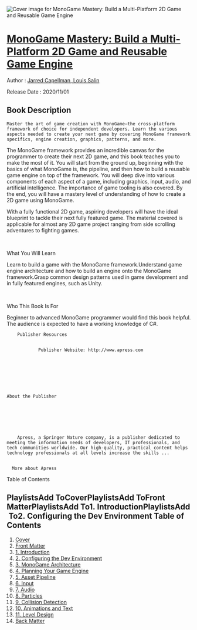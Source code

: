 ![Cover image for MonoGame Mastery: Build a Multi-Platform 2D Game and Reusable Game Engine](https://imgdetail.ebookreading.net/cover/cover/20201212/EB9781484263099.jpg)

[MonoGame Mastery: Build a Multi-Platform 2D Game and Reusable Game Engine](https://ebookreading.net/view/book/MonoGame+Mastery%3A+Build+a+Multi-Platform+2D+Game+and+Reusable+Game+Engine-EB9781484263099_1.html "MonoGame Mastery: Build a Multi-Platform 2D Game and Reusable Game Engine")
====================================================================================================================

Author : [Jarred Capellman](https://ebookreading.net/search/author/Jarred+Capellman),[ 
            Louis Salin](https://ebookreading.net/search/author/+%0D%0A++++++++++++Louis+Salin)

Release Date : 2020/11/01

Book Description
-----------------


    
    Master the art of game creation with MonoGame—the cross-platform framework of choice for independent developers. Learn the various aspects needed to create your next game by covering MonoGame framework specifics, engine creation, graphics, patterns, and more.


The MonoGame framework provides an incredible canvas for the programmer to create their next 2D game, and this book teaches you to make the most of it. You will start from the ground up, beginning with the basics of what MonoGame is, the pipeline, and then how to build a reusable game engine on top of the framework. You will deep dive into various components of each aspect of a game, including graphics, input, audio, and artificial intelligence. The importance of game tooling is also covered. By the end, you will have a mastery level of understanding of how to create a 2D game using MonoGame.

With a fully functional 2D game, aspiring developers will have the ideal blueprint to tackle their next fully featured game. The material covered is applicable for almost any 2D game project ranging from side scrolling adventures to fighting games.

&nbsp;

What You Will Learn

Learn to build a game with the MonoGame framework.Understand game engine architecture and how to build an engine onto the MonoGame framework.Grasp common design patterns used in game development and in fully featured engines, such as Unity.





&nbsp;

Who This Book Is For


Beginner to advanced MonoGame programmer would find this book helpful. The audience is expected to have a working knowledge of C#.
  
  
  



    
        Publisher Resources
        
            
                Publisher Website: http://www.apress.com
            
        
    




  
    About the Publisher
    
      
        
          
        
      
      
        Apress, a Springer Nature company, is a publisher dedicated to meeting the information needs of developers, IT professionals, and tech communities worldwide. Our high-quality, practical content helps technology professionals at all levels increase the skills ...

      
      More about Apress
    
  



  Table of Contents
  

PlaylistsAdd&nbsp;ToCoverPlaylistsAdd&nbsp;ToFront MatterPlaylistsAdd&nbsp;To1.&nbsp;IntroductionPlaylistsAdd&nbsp;To2.&nbsp;Configuring the Dev Environment
Table of Contents
-----------------

1. [Cover](https://ebookreading.net/view/book/MonoGame+Mastery%3A+Build+a+Multi-Platform+2D+Game+and+Reusable+Game+Engine-EB9781484263099_1.html)
1. [Front Matter](https://ebookreading.net/view/book/MonoGame+Mastery%3A+Build+a+Multi-Platform+2D+Game+and+Reusable+Game+Engine-EB9781484263099_2.html)
1. [1.&nbsp;Introduction](https://ebookreading.net/view/book/MonoGame+Mastery%3A+Build+a+Multi-Platform+2D+Game+and+Reusable+Game+Engine-EB9781484263099_3.html)
1. [2.&nbsp;Configuring the Dev Environment](https://ebookreading.net/view/book/MonoGame+Mastery%3A+Build+a+Multi-Platform+2D+Game+and+Reusable+Game+Engine-EB9781484263099_4.html)
1. [3.&nbsp;MonoGame Architecture](https://ebookreading.net/view/book/MonoGame+Mastery%3A+Build+a+Multi-Platform+2D+Game+and+Reusable+Game+Engine-EB9781484263099_5.html)
1. [4.&nbsp;Planning Your Game Engine](https://ebookreading.net/view/book/MonoGame+Mastery%3A+Build+a+Multi-Platform+2D+Game+and+Reusable+Game+Engine-EB9781484263099_6.html)
1. [5.&nbsp;Asset Pipeline](https://ebookreading.net/view/book/MonoGame+Mastery%3A+Build+a+Multi-Platform+2D+Game+and+Reusable+Game+Engine-EB9781484263099_7.html)
1. [6.&nbsp;Input](https://ebookreading.net/view/book/MonoGame+Mastery%3A+Build+a+Multi-Platform+2D+Game+and+Reusable+Game+Engine-EB9781484263099_8.html)
1. [7.&nbsp;Audio](https://ebookreading.net/view/book/MonoGame+Mastery%3A+Build+a+Multi-Platform+2D+Game+and+Reusable+Game+Engine-EB9781484263099_9.html)
1. [8.&nbsp;Particles](https://ebookreading.net/view/book/MonoGame+Mastery%3A+Build+a+Multi-Platform+2D+Game+and+Reusable+Game+Engine-EB9781484263099_10.html)
1. [9.&nbsp;Collision Detection](https://ebookreading.net/view/book/MonoGame+Mastery%3A+Build+a+Multi-Platform+2D+Game+and+Reusable+Game+Engine-EB9781484263099_11.html)
1. [10.&nbsp;Animations and Text](https://ebookreading.net/view/book/MonoGame+Mastery%3A+Build+a+Multi-Platform+2D+Game+and+Reusable+Game+Engine-EB9781484263099_12.html)
1. [11.&nbsp;Level Design](https://ebookreading.net/view/book/MonoGame+Mastery%3A+Build+a+Multi-Platform+2D+Game+and+Reusable+Game+Engine-EB9781484263099_13.html)
1. [Back Matter](https://ebookreading.net/view/book/MonoGame+Mastery%3A+Build+a+Multi-Platform+2D+Game+and+Reusable+Game+Engine-EB9781484263099_14.html)
